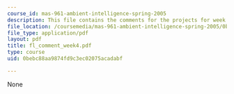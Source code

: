 ```yaml
---
course_id: mas-961-ambient-intelligence-spring-2005
description: This file contains the comments for the projects for week 4 by the student.
file_location: /coursemedia/mas-961-ambient-intelligence-spring-2005/0bebc88aa9874fd9c3ec02075acadabf_fl_comment_week4.pdf
file_type: application/pdf
layout: pdf
title: fl_comment_week4.pdf
type: course
uid: 0bebc88aa9874fd9c3ec02075acadabf

---
```

None